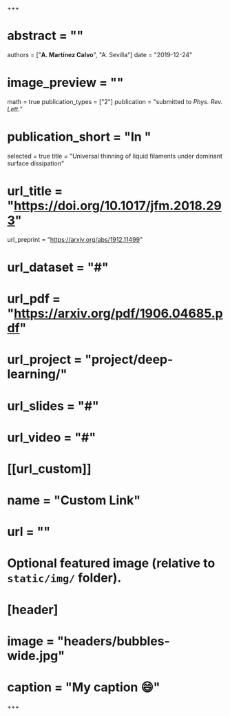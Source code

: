 +++
# abstract = ""
authors = ["**A. Martínez Calvo**", "A. Sevilla"]
date = "2019-12-24"
# image_preview = ""
math = true
publication_types = ["2"]
publication = "submitted to _Phys. Rev. Lett._"
# publication_short = "In "
selected = true
title = "Universal thinning of liquid filaments under dominant surface dissipation"
# url_title = "https://doi.org/10.1017/jfm.2018.293"
url_preprint = "https://arxiv.org/abs/1912.11499"
# url_dataset = "#"
# url_pdf = "https://arxiv.org/pdf/1906.04685.pdf"
# url_project = "project/deep-learning/"
# url_slides = "#"
# url_video = "#"

# [[url_custom]]
 # name = "Custom Link"
 # url = ""

# Optional featured image (relative to `static/img/` folder).
# [header]
# image = "headers/bubbles-wide.jpg"
# caption = "My caption :smile:"

+++

